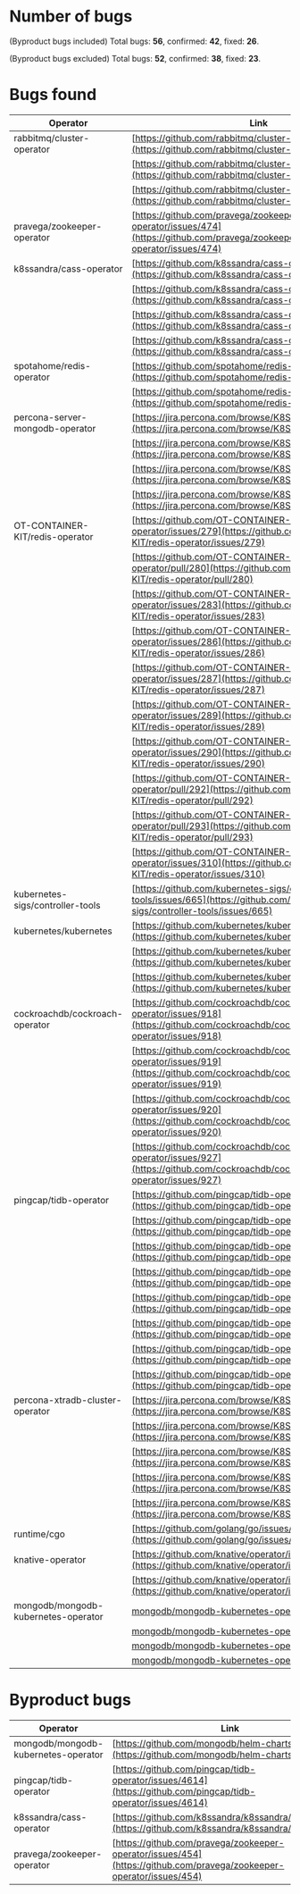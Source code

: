 # Number of bugs
(Byproduct bugs included) Total bugs: **56**, confirmed: **42**, fixed: **26**.<br/>

(Byproduct bugs excluded) Total bugs: **52**, confirmed: **38**, fixed: **23**.<br/>

# Bugs found

| Operator                            | Link                                                                                                                             | Status    |
| ----------------------------------- | -------------------------------------------------------------------------------------------------------------------------------- | --------- |
| rabbitmq/cluster-operator           | [https://github.com/rabbitmq/cluster-operator/issues/928](https://github.com/rabbitmq/cluster-operator/issues/928)               | confirmed |
|                                     | [https://github.com/rabbitmq/cluster-operator/issues/968](https://github.com/rabbitmq/cluster-operator/issues/968)               |           |
|                                     | [https://github.com/rabbitmq/cluster-operator/issues/992](https://github.com/rabbitmq/cluster-operator/issues/992)               | confirmed |
| pravega/zookeeper-operator          | [https://github.com/pravega/zookeeper-operator/issues/474](https://github.com/pravega/zookeeper-operator/issues/474)             | fixed     |
| k8ssandra/cass-operator             | [https://github.com/k8ssandra/cass-operator/issues/315](https://github.com/k8ssandra/cass-operator/issues/315)                   | fixed     |
|                                     | [https://github.com/k8ssandra/cass-operator/issues/324](https://github.com/k8ssandra/cass-operator/issues/324)                   |           |
|                                     | [https://github.com/k8ssandra/cass-operator/issues/330](https://github.com/k8ssandra/cass-operator/issues/330)                   | fixed     |
|                                     | [https://github.com/k8ssandra/cass-operator/issues/334](https://github.com/k8ssandra/cass-operator/issues/334)                   | confirmed |
| spotahome/redis-operator            | [https://github.com/spotahome/redis-operator/issues/400](https://github.com/spotahome/redis-operator/issues/400)                 | confirmed |
|                                     | [https://github.com/spotahome/redis-operator/issues/407](https://github.com/spotahome/redis-operator/issues/407)                 |           |
| percona-server-mongodb-operator     | [https://jira.percona.com/browse/K8SPSMDB-696](https://jira.percona.com/browse/K8SPSMDB-696)                                     | fixed     |
|                                     | [https://jira.percona.com/browse/K8SPSMDB-697](https://jira.percona.com/browse/K8SPSMDB-697)                                     | fixed     |
|                                     | [https://jira.percona.com/browse/K8SPSMDB-738](https://jira.percona.com/browse/K8SPSMDB-738)                                     | confirmed |
|                                     | [https://jira.percona.com/browse/K8SPSMDB-742](https://jira.percona.com/browse/K8SPSMDB-742)                                     |           |
| OT-CONTAINER-KIT/redis-operator     | [https://github.com/OT-CONTAINER-KIT/redis-operator/issues/279](https://github.com/OT-CONTAINER-KIT/redis-operator/issues/279)   | fixed     |
|                                     | [https://github.com/OT-CONTAINER-KIT/redis-operator/pull/280](https://github.com/OT-CONTAINER-KIT/redis-operator/pull/280)       | fixed     |
|                                     | [https://github.com/OT-CONTAINER-KIT/redis-operator/issues/283](https://github.com/OT-CONTAINER-KIT/redis-operator/issues/283)   | fixed     |
|                                     | [https://github.com/OT-CONTAINER-KIT/redis-operator/issues/286](https://github.com/OT-CONTAINER-KIT/redis-operator/issues/286)   | fixed     |
|                                     | [https://github.com/OT-CONTAINER-KIT/redis-operator/issues/287](https://github.com/OT-CONTAINER-KIT/redis-operator/issues/287)   | fixed     |
|                                     | [https://github.com/OT-CONTAINER-KIT/redis-operator/issues/289](https://github.com/OT-CONTAINER-KIT/redis-operator/issues/289)   | fixed     |
|                                     | [https://github.com/OT-CONTAINER-KIT/redis-operator/issues/290](https://github.com/OT-CONTAINER-KIT/redis-operator/issues/290)   | fixed     |
|                                     | [https://github.com/OT-CONTAINER-KIT/redis-operator/pull/292](https://github.com/OT-CONTAINER-KIT/redis-operator/pull/292)       | fixed     |
|                                     | [https://github.com/OT-CONTAINER-KIT/redis-operator/pull/293](https://github.com/OT-CONTAINER-KIT/redis-operator/pull/293)       | fixed     |
|                                     | [https://github.com/OT-CONTAINER-KIT/redis-operator/issues/310](https://github.com/OT-CONTAINER-KIT/redis-operator/issues/310)   |           |
| kubernetes-sigs/controller-tools    | [https://github.com/kubernetes-sigs/controller-tools/issues/665](https://github.com/kubernetes-sigs/controller-tools/issues/665) | confirmed |
| kubernetes/kubernetes               | [https://github.com/kubernetes/kubernetes/issues/109839](https://github.com/kubernetes/kubernetes/issues/109839)                 | confirmed |
|                                     | [https://github.com/kubernetes/kubernetes/issues/110653](https://github.com/kubernetes/kubernetes/issues/110653)                 | confirmed |
|                                     | [https://github.com/kubernetes/kubernetes/issues/110654](https://github.com/kubernetes/kubernetes/issues/110654)                 | confirmed |
| cockroachdb/cockroach-operator      | [https://github.com/cockroachdb/cockroach-operator/issues/918](https://github.com/cockroachdb/cockroach-operator/issues/918)     | confirmed |
|                                     | [https://github.com/cockroachdb/cockroach-operator/issues/919](https://github.com/cockroachdb/cockroach-operator/issues/919)     |
|                                     | [https://github.com/cockroachdb/cockroach-operator/issues/920](https://github.com/cockroachdb/cockroach-operator/issues/920)     | confirmed |
|                                     | [https://github.com/cockroachdb/cockroach-operator/issues/927](https://github.com/cockroachdb/cockroach-operator/issues/927)     |           |
| pingcap/tidb-operator               | [https://github.com/pingcap/tidb-operator/pull/4608](https://github.com/pingcap/tidb-operator/pull/4608)                         | fixed     |
|                                     | [https://github.com/pingcap/tidb-operator/issues/4613](https://github.com/pingcap/tidb-operator/issues/4613)                     | fixed     |
|                                     | [https://github.com/pingcap/tidb-operator/issues/4632](https://github.com/pingcap/tidb-operator/issues/4632)                     | fixed     |
|                                     | [https://github.com/pingcap/tidb-operator/issues/4634](https://github.com/pingcap/tidb-operator/issues/4634)                     |           |
|                                     | [https://github.com/pingcap/tidb-operator/issues/4637](https://github.com/pingcap/tidb-operator/issues/4637)                     | fixed     |
|                                     | [https://github.com/pingcap/tidb-operator/issues/4649](https://github.com/pingcap/tidb-operator/issues/4649)                     | confirmed |
|                                     | [https://github.com/pingcap/tidb-operator/issues/4684](https://github.com/pingcap/tidb-operator/issues/4684)                     |           |
|                                     | [https://github.com/pingcap/tidb-operator/issues/4705](https://github.com/pingcap/tidb-operator/issues/4705)                     |           |
| percona-xtradb-cluster-operator     | [https://jira.percona.com/browse/K8SPXC-1060](https://jira.percona.com/browse/K8SPXC-1060)                                       |           |
|                                     | [https://jira.percona.com/browse/K8SPXC-1061](https://jira.percona.com/browse/K8SPXC-1061)                                       | confirmed |
|                                     | [https://jira.percona.com/browse/K8SPXC-1067](https://jira.percona.com/browse/K8SPXC-1067)                                       |           |
|                                     | [https://jira.percona.com/browse/K8SPXC-1068](https://jira.percona.com/browse/K8SPXC-1068)                                       |           |
|                                     | [https://jira.percona.com/browse/K8SPXC-1069](https://jira.percona.com/browse/K8SPXC-1069)                                       |           |
| runtime/cgo                         | [https://github.com/golang/go/issues/53958](https://github.com/golang/go/issues/53958)                                           | fixed     |
| knative-operator                    | [https://github.com/knative/operator/issues/1157](https://github.com/knative/operator/issues/1157)                               | fixed     |
|                                     | [https://github.com/knative/operator/issues/1158](https://github.com/knative/operator/issues/1158)                               | fixed     |
| mongodb/mongodb-kubernetes-operator | [mongodb/mongodb-kubernetes-operator#1054](mongodb/mongodb-kubernetes-operator#1054)                                             |           |
|                                     | [mongodb/mongodb-kubernetes-operator#1055](mongodb/mongodb-kubernetes-operator#1055)                                             |           |
|                                     | [mongodb/mongodb-kubernetes-operator#1072](mongodb/mongodb-kubernetes-operator#1072)                                             |           |
|                                     | [mongodb/mongodb-kubernetes-operator#1074](https://github.com/mongodb/mongodb-kubernetes-operator/issues/1074)                   |           |
# Byproduct bugs

| Operator                            | Link                                                                                                                 | Status    |
| ----------------------------------- | -------------------------------------------------------------------------------------------------------------------- | --------- |
| mongodb/mongodb-kubernetes-operator | [https://github.com/mongodb/helm-charts/pull/123](https://github.com/mongodb/helm-charts/pull/123)                   | fixed     |
| pingcap/tidb-operator               | [https://github.com/pingcap/tidb-operator/issues/4614](https://github.com/pingcap/tidb-operator/issues/4614)         | fixed     |
| k8ssandra/cass-operator             | [https://github.com/k8ssandra/k8ssandra/issues/1380](https://github.com/k8ssandra/k8ssandra/issues/1380)             | fixed     |
| pravega/zookeeper-operator          | [https://github.com/pravega/zookeeper-operator/issues/454](https://github.com/pravega/zookeeper-operator/issues/454) | confirmed |
